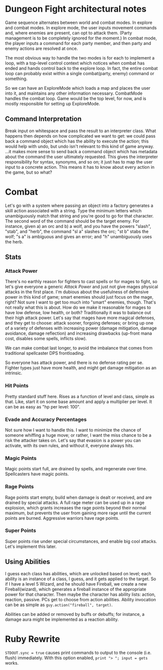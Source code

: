 # Dungeon Fight architectural notes

Game sequence alternates between world and combat modes. In explore and combat
modes. In explore mode, the user inputs movement commands and, where enemies
are present, can opt to attack them. (Party management is to be completely
ignored for the moment.) In combat mode, the player inputs a command for each
party member, and then party and enemy actions are resolved at once.

The most obvious way to handle the two modes is for each to implement a loop,
with a top-level control context which notices when combat has ended and hands
control back to the explore loop. In fact, the entire combat loop can probably
exist within a single combat(party, enemy) command or something. 

So we can have an ExploreMode which loads a map and places the user into it,
and maintains any other information necessary. CombatMode handles the combat
loop. Game would be the top level, for now, and is mostly responsible for
setting up ExploreMode.

## Command Interpretation

Break input on whitespace and pass the result to an interpreter class. What
happens then depends on how complicated we want to get: we could pass back a
command object which has the ability to execute the action; this would help
with undo, but undo isn't relevant to this kind of game anyway. ...it makes
more sense to send back a command object which has metadata about the command
the user ultimately requested. This gives the interpreter responsibility for
syntax, synonyms, and so on; it just has to map the user input to a concrete
action. This means it has to know about every action in the game, but so what?

# Combat

Let's go with a system where passing an object into a factory generates a
skill action associated with a string. Type the minimum letters which
unambiguously match that string and you're good to go for that character. The
second word of the command should be the target enemy. For instance, given a)
an orc and b) a wolf, and you have the powers "slash", "stab", and "herb", the
command "sl a" slashes the orc; "st b" stabs the wolf; "s a" is ambiguous and
gives an error; and "h" unambiguously uses the herb. 

## Stats

### Attack Power

There's no earthly reason for fighters to cast spells or for mages to fight, so
let's give everyone a generic _Attack Power_ and just not give mages physical
attacks in the first place. I'm dubious about the usefulness of defensive power
in this kind of game; smart enemies should just focus on the mage, right? Not
sure I want to get too much into "smart" enemies, though. That's not really what
this is about. How do we make it reasonable for mages to have low defense, low
health, or both? Traditionally it was to balance out their high attack power.
Let's say that mages have more magical defenses, and they get to choose: attack
sooner, forgoing defenses; or bring up one of a variety of defenses with
increasing power (damage mitigation, damage avoidance, damage reflection) and
increasing drawbacks (up-front mana cost, disables some spells, inflicts slow).

We can make combat last longer, to avoid the imbalance that comes from
traditional spellcaster DPS frontloading.

So everyone has attack power, and there is no defense rating per se. Fighter
types just have more health, and might get damage mitigation as an intrinsic.

### Hit Points

Pretty standard stuff here. Rises as a function of level and class, simple as
that. Like, start it on some base amount and apply a multiplier per level. It
can be as easy as "hp per level: 100".

### Evade and Accuracy Percentages

Not sure how I want to handle this. I want to minimize the chance of someone
whiffing a huge move; or rather, I want the miss chance to be a risk the
attacker takes on. Let's say that evasion is a power you can activate, with its
own rules, and without it, everyone always hits.

### Magic Points

Magic points start full, are drained by spells, and regenerate over time.
Spellcasters have magic points.

### Rage Points

Rage points start empty, build when damage is dealt or received, and are drained
by special attacks. A full rage meter can be used up in a rage explosion, which
grants increases the rage points beyond their normal maximum, but prevents the
user from gaining more rage until the current points are burned. Aggressive
warriors have rage points.

### Super Points

Super points rise under special circumstances, and enable big cool attacks.
Let's implement this later.

## Using Abilities

I guess each class has abilities, which are unlocked based on level; each
ability is an instance of a class, I guess, and it gets applied to the target.
So if I have a level 5 Wizard, and he should have Fireball, we create a new
Fireball(wizard), which generates a fireball instance of the appropriate power
for that character. Then maybe the character has ability lists: action,
reaction, passive. PCs get to choose from action abilities. Ability invocation
can be as simple as `guy.action("fireball", target)`.

Abilities can be added or removed by buffs or debuffs; for instance, a damage
aura might be implemented as a reaction ability.


# Ruby Rewrite

`STDOUT.sync = true` causes print commands to output to the console (i.e. flush)
immediately. With this option enabled, `print "> "; input = gets` works.
